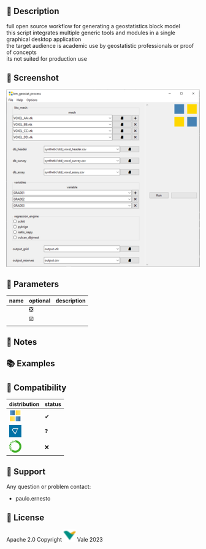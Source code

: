## 📌 Description
full open source workflow for generating a geostatistics block model  
this script integrates multiple generic tools and modules in a single graphical desktop application  
the target audience is academic use by geostatistic professionals or proof of concepts  
its not suited for production use  
## 📸 Screenshot
![screenshot1](https://github.com/pemn/assets/blob/main/bm_geostat_process1.png?raw=true)
## 📝 Parameters
name|optional|description
---|---|------
||❎||
||☑️||
## 📓 Notes
## 📚 Examples
## 🧩 Compatibility
distribution|status
---|---
![winpython_icon](https://github.com/pemn/assets/blob/main/winpython_icon.png?raw=true)|✔
![vulcan_icon](https://github.com/pemn/assets/blob/main/vulcan_icon.png?raw=true)|❓
![anaconda_icon](https://github.com/pemn/assets/blob/main/anaconda_icon.png?raw=true)|❌
## 🙋 Support
Any question or problem contact:
 - paulo.ernesto
## 💎 License
Apache 2.0
Copyright ![vale_logo_only](https://github.com/pemn/assets/blob/main/vale_logo_only_r.svg?raw=true) Vale 2023
